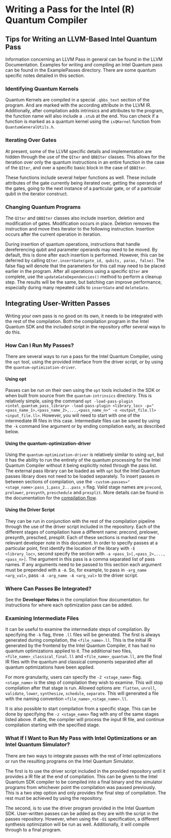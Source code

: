 # Writing a Pass for the Intel (R) Quantum Compiler

## Tips for Writing an LLVM-Based Intel Quantum Pass
Information concerning an LLVM Pass in general can be found in the LLVM Documentation.  Examples for writing and compiling an Intel Quantum pass can be found in the ExamplePasses directory.  There are some quantum specific notes detailed in this section.

### Identifying Quantum Kernels
Quantum Kernels are compiled in a special `.qbbs_text` section of the program. And are marked with the according attribute in the LLVM IR.  Additionally, after compilation adds intrinsics and attributes to the program, the function name will also include a `.stub` at the end.  You can check if a function is marked as a quantum kernel using the `isQKernel` function from `QuantumGeneralUtils.h`.

### Iterating Over Gates
At present, some of the LLVM specific details and implementation are hidden through the use of the `QIter` and `QBBIter` classes.  This allows for the iteration over only the quantum instructions in an entire function in the case of the `QIter`, and over a specific basic block in the case of `QBBIter`.

These functions include several helper functions as well.  These include attributes of the gate currently being iterated over, getting the operands of the gates, going to the next instance of a particular gate, or of a particular qubit in the iterator construct.

### Changing Quantum Programs
The `QIter` and `QBBIter` classes also include insertion, deletion and modification of gates.  Modification occurs in place. Deletion removes the instruction and move thes iterator to the following instruction. Insertion occurs after the current operation in iteration.

During insertion of quantum operations, instructions that handle dereferencing qubit and parameter operands may need to be moved. By default, this is done after each insertion is performed.  However, this can be deferred by calling `QIter.insertGate(gate_id, qubits, paras, false)`.  The false flag will denote that the parameters for this call may need to be placed earlier in the program.  After all operations using a specific `QIter` are complete, use the `updateGateDependencies()` method to perform a cleanup step. The results will be the same, but batching can improve performance, especially during many repeated calls to `insertGate` and `deleteGate`.

## Integrating User-Written Passes
Writing your own pass is no good on its own, it needs to be integrated with the rest of the compilation.  Both the compilation program in the Intel Quantum SDK and the included script in the repository offer several ways to do this.

### How Can I Run My Passes?
There are several ways to run a pass for the Intel Quantum Compiler, using the `opt` tool, using the provided interface from the driver script, or by using the `quantum-optimization-driver`.

#### Using opt
Passes can be run on their own using the `opt` tools included in the SDK or when built from source from the `quantum-intrinsics` directory.  This is relatively simple, using the command `opt -load-pass-plugin <intel_quantum_pass_library> -load-pass-plugin <library_loc> -p="<pass_name_1>,<pass_name_2>,...,<pass_name_n>" -o <output_file.ll> <input_file.ll>`.  However, you will need to start with one of the intermediate IR files in this case.  Intermediate files can be saved by using the `-k` command line argument or by ending compilation early, as described below.

#### Using the quantum-optimization-driver
Using the `quantum-optimization-driver` is relatively similar to using `opt`, but it has the ability to run the entirety of the quantum processing for the Intel Quantum Compiler without it being explicitly noted through the pass list. The external pass library can be loaded as with `opt` but the Intel Quantum passes library does not need to be loaded separately. To insert passes in between sections of compilation, use the `-custom-passes="<stage_name>:pass_1,pass_2...pass_n` flag. Valid stage names are `precond`, `prelower`, `presynth`, `preschedule` and `presplit`. More details can be found in the documentation for the [compilation flow](./intel-quantum-compilation-flow.md).

#### Using the Driver Script
They can be run in conjunction with the rest of the compilation pipeline through the use of the driver script included in the repository.  Each of the different stages of compilation have a different name: precond, prelower, presynth, presched, presplit.  Each of these sections is marked near the relevant developer note in this document.  In order to specify passes at a particular point, first identify the location of the library with `-E <library_loc>`, second specify the section with `-a <pass_1>[,<pass_2>,...,<pass_n>]`.  The argument in this pass is a comma separated list of pass names.  If any arguments need to be passed to this section each argument must be prepended with a `-A`. So, for example, to pass in `-arg_name <arg_val>`, pass `-A -arg_name -A <arg_val>` to the driver script.

### Where Can Passes Be Integrated?
See the **Developer Notes** in the compilation flow documentation. for instructions for where each optimization pass can be added.

### Examining Intermediate Files
It can be useful to examine the intermediate steps of compilation. By specifying the `-k` flag,
three `.ll` files will be generated. The first is always generated during compilation, the
`<file_name>.ll`. This is the initial IR generated by the frontend by the Intel Quantum Compiler,
it has had no quantum optimizations applied to it. The additional two files, `<file_name>_classical_final.ll`
and `<file_name>_quantum.ll`, are the final IR files with the quantum and classical components separated
after all quantum optimizations have been applied.

For more granularity, users can specify the `-Z <stage_name>` flag. `<stage_name>`
is the step of compilation they wish to examine. This will stop compilation after that stage is run.
Allowed options are: `flatten`, `unroll`, `validate`, `lower`, `synthesize`, `schedule`,
`separate`.  This will generated a file with the naming convention `<file_name>_<stage_name>.ll`.

It is also possible to start compilation from a specific stage. This can be done by specifying the
`-z <stage_name>` flag with any of the same stages listed above. If able, the compiler will
process the input IR file, and continue compilation starting with the specified stage.

### What If I Want to Run My Pass with Intel Optimizations or an Intel Quantum Simulator?
There are two ways to integrate passes with the rest of Intel optimizations or run the resulting programs on the Intel Quantum Simulator.

The first is to use the driver script included in the provided repository until it provides a IR file at the end of compilation.  This can be given to the Intel Quantum SDK compiler to be compiled into a final binary and the simulator programs from whichever point the compilation was paused previously.  This is a two step option and only provides the final step of compilation.  The rest must be achieved by using the repository.

The second, is to use the driver program provided in the Intel Quantum SDK.  User-written passes can be added as they are with the script in the passes repository.  However, when using the `-O1` specification, a different synthesis optimization will be run as well.  Additionally, it will compile through to a final program.